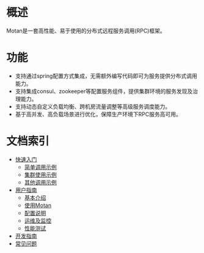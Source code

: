 
# 概述
Motan是一套高性能、易于使用的分布式远程服务调用(RPC)框架。

# 功能
- 支持通过spring配置方式集成，无需额外编写代码即可为服务提供分布式调用能力。
- 支持集成consul、zookeeper等配置服务组件，提供集群环境的服务发现及治理能力。
- 支持动态自定义负载均衡、跨机房流量调整等高级服务调度能力。
- 基于高并发、高负载场景进行优化，保障生产环境下RPC服务高可用。

# 文档索引

* [快速入门](zh_quickstart)
    * [简单调用示例](zh_quickstart#简单调用示例)
    * [集群使用示例](zh_quickstart#集群使用示例)
    * [其他调用示例](zh_quickstart#其他调用示例)
* [用户指南](zh_userguide)
    * [基本介绍](zh_userguide#基本介绍)
    * [使用Motan](zh_userguide#使用motan)
    * [配置说明](zh_userguide#配置说明)
    * [运维及监控](zh_userguide#运维及监控)
    * [性能测试](zh_userguide#性能测试)
* [开发指南](zh_developguide)
* [常见问题](zh_faq)

